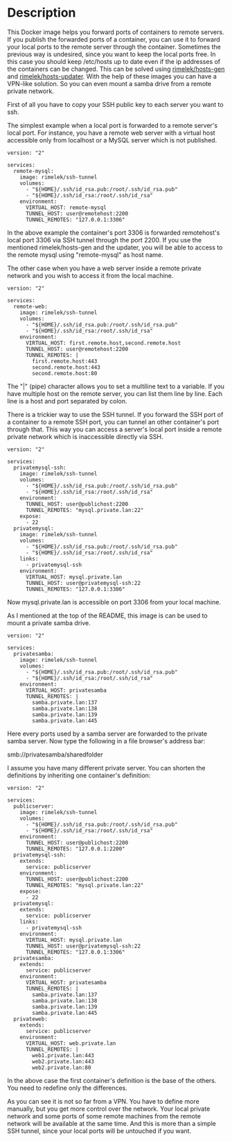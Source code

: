 # Description

This Docker image helps you forward ports of containers to remote servers.
If you publish the forwarded ports of a container, you can use it to forward your local ports to the remote server through the container.
Sometimes the previous way is undesired, since you want to keep the local ports free.
In this case you should keep /etc/hosts up to date even if the ip addresses of the containers can be changed. This can be solved using [rimelek/hosts-gen](https://hub.docker.com/r/rimelek/hosts-gen/) and [rimelek/hosts-updater](https://hub.docker.com/r/rimelek/hosts-updater/).
With the help of these images you can have a VPN-like solution. So you can even mount a samba drive from a remote private network.

First of all you have to copy your SSH public key to each server you want to ssh. 

The simplest example when a local port is forwarded to a remote server's local port. For instance, you have a remote web server with a virtual host accessible only from localhost or a MySQL server which is not published.

    version: "2"
    
    services:
      remote-mysql:
        image: rimelek/ssh-tunnel
        volumes:
          - "${HOME}/.ssh/id_rsa.pub:/root/.ssh/id_rsa.pub"
          - "${HOME}/.ssh/id_rsa:/root/.ssh/id_rsa"
        environment:
          VIRTUAL_HOST: remote-mysql
          TUNNEL_HOST: user@remotehost:2200
          TUNNEL_REMOTES: "127.0.0.1:3306"
          
In the above example the container's port 3306 is forwarded remotehost's local port 3306 via SSH tunnel through the port 2200.
If you use the mentioned rimelek/hosts-gen and the updater, you will be able to access to the remote mysql using "remote-mysql" as host name.

The other case when you have a web server inside a remote private network and you wish to access it from the local machine.

    version: "2"
    
    services:
      remote-web:
        image: rimelek/ssh-tunnel
        volumes:
          - "${HOME}/.ssh/id_rsa.pub:/root/.ssh/id_rsa.pub"
          - "${HOME}/.ssh/id_rsa:/root/.ssh/id_rsa"
        environment:
          VIRTUAL_HOST: first.remote.host,second.remote.host
          TUNNEL_HOST: user@remotehost:2200
          TUNNEL_REMOTES: |
            first.remote.host:443
            second.remote.host:443
            second.remote.host:80
            
The "|" (pipe) character allows you to set a multiline text to a variable. If you have multiple host on the remote server, you can list them line by line. Each line is a host and port separated by colon.

There is a trickier way to use the SSH tunnel. If you forward the SSH port of a container to a remote SSH port, you can tunnel an other container's port through that. This way you can access a server's local port inside a remote private network which is inaccessible directly via SSH.

    version: "2"
    
    services:
      privatemysql-ssh:
        image: rimelek/ssh-tunnel
        volumes:
          - "${HOME}/.ssh/id_rsa.pub:/root/.ssh/id_rsa.pub"
          - "${HOME}/.ssh/id_rsa:/root/.ssh/id_rsa"
        environment:
          TUNNEL_HOST: user@publichost:2200
          TUNNEL_REMOTES: "mysql.private.lan:22"
        expose:
          - 22
      privatemysql:
        image: rimelek/ssh-tunnel
        volumes:
          - "${HOME}/.ssh/id_rsa.pub:/root/.ssh/id_rsa.pub"
          - "${HOME}/.ssh/id_rsa:/root/.ssh/id_rsa"
        links:
          - privatemysql-ssh
        environment:
          VIRTUAL_HOST: mysql.private.lan
          TUNNEL_HOST: user@privatemysql-ssh:22
          TUNNEL_REMOTES: "127.0.0.1:3306"
          
Now mysql.private.lan is accessible on port 3306 from your local machine.

As I mentioned at the top of the README, this image is can be used to mount a private samba drive.

    version: "2"
    
    services:
      privatesamba:
        image: rimelek/ssh-tunnel
        volumes:
          - "${HOME}/.ssh/id_rsa.pub:/root/.ssh/id_rsa.pub"
          - "${HOME}/.ssh/id_rsa:/root/.ssh/id_rsa"
        environment:
          VIRTUAL_HOST: privatesamba
          TUNNEL_REMOTES: |
            samba.private.lan:137
            samba.private.lan:138
            samba.private.lan:139
            samba.private.lan:445

Here every ports used by a samba server are forwarded to the private samba server. Now type the following in a file browser's address bar:

   smb://privatesamba/sharedfolder

I assume you have many different private server. You can shorten the definitions by inheriting one container's definition:


    version: "2"
    
    services:
      publicserver:
        image: rimelek/ssh-tunnel
        volumes:
          - "${HOME}/.ssh/id_rsa.pub:/root/.ssh/id_rsa.pub"
          - "${HOME}/.ssh/id_rsa:/root/.ssh/id_rsa"
        environment:
          TUNNEL_HOST: user@publichost:2200
          TUNNEL_REMOTES: "127.0.0.1:2200"
      privatemysql-ssh:
        extends:
          service: publicserver
        environment:
          TUNNEL_HOST: user@publichost:2200
          TUNNEL_REMOTES: "mysql.private.lan:22"
        expose:
          - 22
      privatemysql:
        extends:
          service: publicserver
        links:
          - privatemysql-ssh
        environment:
          VIRTUAL_HOST: mysql.private.lan
          TUNNEL_HOST: user@privatemysql-ssh:22
          TUNNEL_REMOTES: "127.0.0.1:3306"
      privatesamba:
        extends:
          service: publicserver
        environment:
          VIRTUAL_HOST: privatesamba
          TUNNEL_REMOTES: |
            samba.private.lan:137
            samba.private.lan:138
            samba.private.lan:139
            samba.private.lan:445
      privateweb:
        extends:
          service: publicserver
        environment:
          VIRTUAL_HOST: web.private.lan
          TUNNEL_REMOTES: |
            web1.private.lan:443
            web2.private.lan:443
            web2.private.lan:80
            
In the above case the first container's definition is the base of the others. You need to redefine only the differences.

As you can see it is not so far from a VPN. You have to define more manually, but you get more control over the network. Your local private network and some ports of some remote machines from the remote network will be available at the same time. And this is more than a simple SSH tunnel, since your local ports will be untouched if you want.